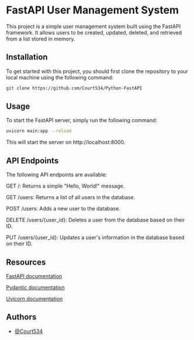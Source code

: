 
# FastAPI User Management System

This project is a simple user management system built using the FastAPI framework. It allows users to be created, updated, deleted, and retrieved from a list stored in memory.


## Installation

To get started with this project, you should first clone the repository to your local machine using the following command:

```bash
git clone https://github.com/Court534/Python-FastAPI
```
## Usage

To start the FastAPI server, simply run the following command:

```bash
uvicorn main:app --reload
```

This will start the server on http://localhost:8000.

## API Endpoints

The following API endpoints are available:

GET /: Returns a simple "Hello, World!" message.

GET /users: Returns a list of all users in the database.

POST /users: Adds a new user to the database.

DELETE /users/{user_id}: Deletes a user from the database based on their ID.

PUT /users/{user_id}: Updates a user's information in the database based on their ID.

## Resources
[FastAPI documentation](https://fastapi.tiangolo.com/)

[Pydantic documentation](https://pydantic-docs.helpmanual.io/)

[Uvicorn documentation](https://www.uvicorn.org/)

## Authors

- [@Court534](https://www.github.com/court534)

